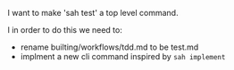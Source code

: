 I want to make 'sah test' a top level command.

I in order to do this we need to:

- rename builting/workflows/tdd.md to be test.md
- implment a new cli command inspired by `sah implement`
